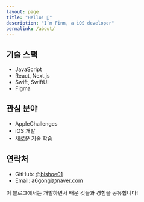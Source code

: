 ```yaml
---
layout: page
title: "Hello! 👋"
description: "I`m Finn, a iOS developer"
permalink: /about/
---
```


## 기술 스택
- JavaScript
- React, Next.js
- Swift, SwiftUI
- Figma

## 관심 분야
- AppleChallenges
- iOS 개발  
- 새로운 기술 학습

## 연락처
- GitHub: [@bishoe01](https://github.com/bishoe01)
- Email: a6gongi@naver.com

이 블로그에서는 개발하면서 배운 것들과 경험을 공유합니다!
